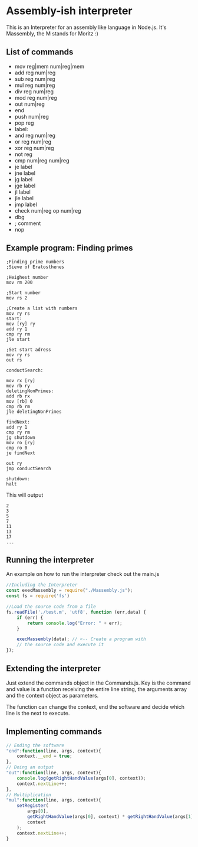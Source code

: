 # Assembly-ish interpreter
This is an Interpreter for an assembly like language in Node.js.
It's Massembly, the M stands for Moritz :)
## List of commands
* mov reg|mem num|reg|mem
* add reg num|reg
* sub reg num|reg
* mul reg num|reg
* div reg num|reg
* mod reg num|reg
* out num|reg
* end
* push num|reg
* pop reg
* label:
* and reg num|reg
* or reg num|reg
* xor reg num|reg
* not reg
* cmp num|reg num|reg
* je label
* jne label
* jg label
* jge label
* jl label
* jle label
* jmp label
* check num|reg op num|reg
* dbg
* ; comment
* nop
## Example program: Finding primes
```
;Finding prime numbers
;Sieve of Eratosthenes

;Heighest number
mov rm 200

;Start number
mov rs 2

;Create a list with numbers
mov ry rs
start:
mov [ry] ry
add ry 1
cmp ry rm
jle start

;Set start adress
mov ry rs
out rs

conductSearch:

mov rx [ry]
mov rb ry
deletingNonPrimes:
add rb rx
mov [rb] 0
cmp rb rm
jle deletingNonPrimes

findNext:
add ry 1
cmp ry rm
jg shutdown
mov ro [ry]
cmp ro 0
je findNext

out ry
jmp conductSearch

shutdown:
halt
```
This will output
```
2
3
5
7
11
13
17
...
```
## Running the interpreter
An example on how to run the interpreter check out the main.js
```js
//Including the Interpreter
const execMassembly = require("./Massembly.js");
const fs = require('fs')

//Load the source code from a file
fs.readFile('./test.m', 'utf8', function (err,data) {
    if (err) {
        return console.log("Error: " + err);
    }

    execMassembly(data); // <-- Create a program with 
    // the source code and execute it
});
```
## Extending the interpreter
Just extend the commands object in the Commands.js. Key is the command and value is a function receiving the entire line string, the arguments array and the context object as parameters.

The function can change the context, end the software and decide which line is the next to execute.
## Implementing commands
```js
// Ending the software
"end":function(line, args, context){
    context.__end = true;
},
// Doing an output
"out":function(line, args, context){
    console.log(getRightHandValue(args[0], context));
    context.nextLine++;
},
// Multiplication
"mul":function(line, args, context){
    setRegister(
        args[0], 
        getRightHandValue(args[0], context) * getRightHandValue(args[1], context), 
        context
    );
    context.nextLine++;  
}
```
